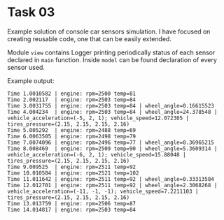 # Task 03

Example solution of console car sensors simulation. I have focused on creating reusable code, 
one that can be easily extended.

Module `view` contains Logger printing periodically status of each sensor declared 
in `main` function. Inside `model` can be found declaration of every sensor used. 



Example output:
```
Time 1.0010582 | engine: rpm=2500 temp=81
Time 2.002117  | engine: rpm=2503 temp=84
Time 3.0031755 | engine: rpm=2503 temp=84 | wheel_angle=0.16615523
Time 4.004234  | engine: rpm=2503 temp=84 | wheel_angle=24.378548 | vehicle_acceleration=(-5, 2, 1); vehicle_speed=12.072305 | tires_pressure=(2.15, 2.15, 2.15, 2.16)
Time 5.005292  | engine: rpm=2488 temp=69
Time 6.0063505 | engine: rpm=2498 temp=79
Time 7.0074096 | engine: rpm=2496 temp=77 | wheel_angle=0.36965215
Time 8.008469  | engine: rpm=2509 temp=90 | wheel_angle=5.3609314 | vehicle_acceleration=(-6, 2, 1); vehicle_speed=15.88048 | tires_pressure=(2.15, 2.15, 2.15, 2.16)
Time 9.009525  | engine: rpm=2511 temp=92
Time 10.010584 | engine: rpm=2521 temp=102
Time 11.011642 | engine: rpm=2511 temp=92 | wheel_angle=0.33313584
Time 12.012701 | engine: rpm=2511 temp=92 | wheel_angle=2.3068268 | vehicle_acceleration=(-11, -1, -1); vehicle_speed=7.2211103 | tires_pressure=(2.15, 2.15, 2.15, 2.16)
Time 13.013759 | engine: rpm=2506 temp=87
Time 14.014817 | engine: rpm=2503 temp=84
```